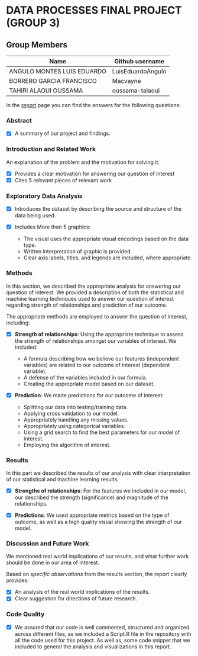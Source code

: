 # DATA PROCESSES FINAL PROJECT (GROUP 3)

   ## Group Members

| Name                      | Github username           |
|---------------------------|---------------------------|
| ANGULO MONTES LUIS EDUARDO| LuisEduardoAngulo         |
| BORRERO GARCIA FRANCISCO  | Macvayne                  |
| TAHIRI ALAOUI OUSSAMA     | oussama-talaoui           |

In the [report](https://oussama-talaoui.github.io/final-project/) page you can find the answers for the following questions:
### Abstract

- [X] A summary of our project and findings.

### Introduction and Related Work
An explanation of the problem and the motivation for solving it:

- [X] Provides a clear motivation for answering our question of interest
- [X] Cites 5 _relevant_ pieces of relevant work 

### Exploratory Data Analysis

- [X] Introduces the dataset by describing the source and structure of the data being used.
- [X] Includes More than 5 graphics:
  
  - The visual uses the appropriate visual encodings based on the data type.
  - Written interpretation of graphic is provided.
  - Clear axis labels, titles, and legends are included, where appropriate.

### Methods
In this section, we described the appropriate analysis for answering our question of interest. We provided a description of both the statistical and machine learning techniques used to answer our question of interest regarding strength of relationships and prediction of our outcome.

The appropriate methods are employed to answer the question of interest, including:

- [X] **Strength of relationships**: Using the appropriate technique to assess the strength of relationships amongst our variables of interest. We included: 
  - A formula describing how we believe our features (independent variables) are related to our outcome of interest (dependent variable).
  - A defense of the variables included in our formula.
  - Creating the appropriate model based on our dataset.
  
- [X] **Prediction**: We made predictions for our outcome of interest:
  - Splitting our data into testing/training data.
  - Applying cross validation to our model.
  - Appropriately handling any missing values.
  - Appropriately using categorical variables.
  - Using a grid search to find the best parameters for our model of interest.
  - Employing the algorithm of interest.

### Results
In this part we described the results of our analysis with clear interpretation of our statistical and machine learning results.

- [X] **Strengths of relationships**: For the features we included in our model, our described the strength (significance) and magnitude of the relationships.

- [X] **Predictions**: We used appropriate metrics based on the type of outcome, as well as a high quality visual showing the strength of our model.

### Discussion and Future Work
We mentioned real world implications of our results, and what further work should be done in our area of interest.

Based on _specific observations_ from the results section, the report clearly provides:

- [X] An analysis of the real world implications of the results.
- [X] Clear suggestion for directions of future research.

### Code Quality

- [X] We assured that our code is well commented, structured and organized across different files, as we included a Script.R file in the repository with all the code used for this project. As well as, some code snippet that we included to general the analysis and visualizations in this report.